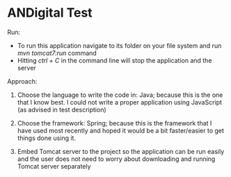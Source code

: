 ANDigital Test
========

Run:

* To run this application navigate to its folder on your file system and run *mvn tomcat7:run* command
* Hitting *ctrl + C* in the command line will stop the application and the server

Approach:

1. Choose the language to write the code in: Java; because this is the one that I know best. I could not write a proper application using JavaScript (as advised in test description)

2. Choose the framework: Spring; because this is the framework that I have used most recently and hoped it would be a bit faster/easier to get things done using it.

3. Embed Tomcat server to the project so the application can be run easily and the user does not need to worry about downloading and running Tomcat server separately 
